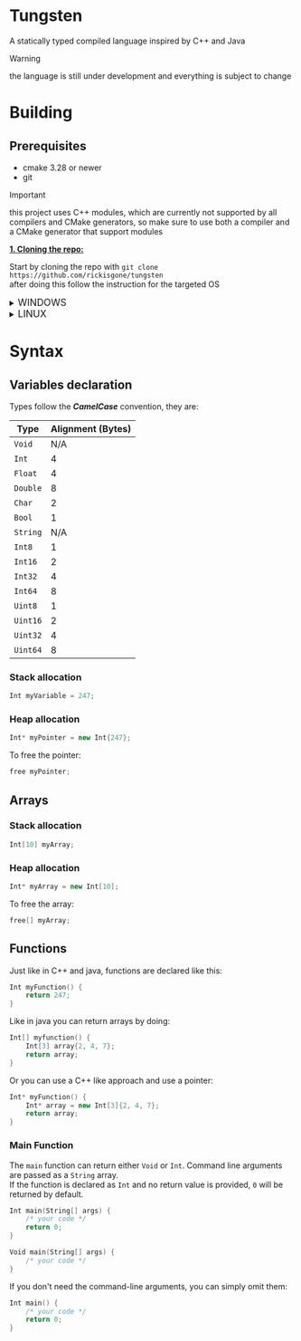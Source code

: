 # Tungsten

A statically typed compiled language inspired by C++ and Java
> [!WARNING]  
> the language is still under development and everything is subject to change

# Building

## Prerequisites

- cmake 3.28 or newer
- git

> [!IMPORTANT]  
> this project uses C++ modules, which are currently not supported by all compilers and CMake generators, so make sure
> to use both a compiler and a CMake generator that support modules

<ins> **1. Cloning the repo:** </ins>

Start by cloning the repo with `git clone https://github.com/rickisgone/tungsten`  
after doing this follow the instruction for the targeted OS

<details><summary><big>WINDOWS</big></summary><p>

  <ins> **2. Compiling the project:** </ins>  

  ```bash
  mkdir build
  cmake -S . -B build
  cmake --build build --config Release
  ```

</details>

<details><summary><big>LINUX</big></summary><p>  

   <ins> **2. Compiling the project:** </ins>

*the default compiler and CMake generator on linux (gcc and Make) don't support modules, so I'll be using Clang and
Ninja in the example below*

  ```bash
  mkdir build
  cmake -S . -B build -GNinja -DCMAKE_CXX_COMPILER=clang++
  cmake --build build --config Release
  ```

</details><p>  

# Syntax

## Variables declaration

Types follow the ***CamelCase*** convention, they are:

| Type     | Alignment (Bytes) |
|----------|-------------------|
| `Void`   | N/A               |
| `Int`    | 4                 |
| `Float`  | 4                 |
| `Double` | 8                 |
| `Char`   | 2                 |
| `Bool`   | 1                 |
| `String` | N/A               |
| `Int8`   | 1                 |
| `Int16`  | 2                 |
| `Int32`  | 4                 |
| `Int64`  | 8                 |
| `Uint8`  | 1                 |
| `Uint16` | 2                 |
| `Uint32` | 4                 |
| `Uint64` | 8                 |

### Stack allocation

```c++
Int myVariable = 247;
```

### Heap allocation

```c++
Int* myPointer = new Int{247}; 
```

To free the pointer:

```c++
free myPointer;
```

## Arrays

### Stack allocation

```c++
Int[10] myArray;
```

### Heap allocation

```c++
Int* myArray = new Int[10];
```

To free the array:

```c++
free[] myArray;
```

## Functions

Just like in C++ and java, functions are declared like this:

```c++
Int myFunction() {
    return 247;
}
```

Like in java you can return arrays by doing:

```c++
Int[] myfunction() {
    Int[3] array{2, 4, 7};
    return array;
}
```

Or you can use a C++ like approach and use a pointer:

```c++
Int* myFunction() {
    Int* array = new Int[3]{2, 4, 7};
    return array;
}
```

### Main Function

The `main` function can return either `Void` or `Int`. Command line arguments are passed as a `String` array.  
If the function is declared as `Int` and no return value is provided, `0` will be returned by default.

```c++
Int main(String[] args) {
    /* your code */
    return 0;
}

Void main(String[] args) {
    /* your code */
}
```

If you don't need the command-line arguments, you can simply omit them:

```c++
Int main() {
    /* your code */
    return 0;
}
```
